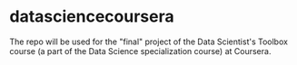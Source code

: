 # datasciencecoursera
The repo will be used for the "final" project of the Data Scientist's Toolbox course (a part of the Data Science specialization course) at Coursera.
